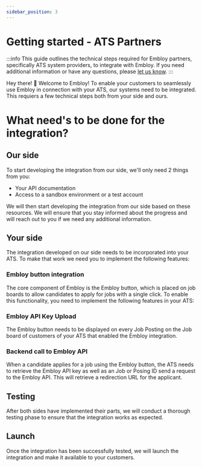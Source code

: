 ```yaml
---
sidebar_position: 3
---
```


# Getting started - ATS Partners

:::info
This guide outlines the technical steps required for Embloy partners, specifically ATS system providers, to integrate with Embloy. If you need additional information or have any questions, please [let us know](https://about.embloy.com/en/contact).
:::

Hey there! 👋 Welcome to Embloy! To enable your customers to seamlessly use Embloy in connection with your ATS, our systems need to be integrated. This requiers a few technical steps both from your side and ours.

# What need's to be done for the integration?


## Our side
To start developing the integration from our side, we'll only need 2 things from you:
- Your API documentation
- Access to a sandbox environment or a test account

We will then start developing the integration from our side based on these resources. We will ensure that you stay informed about the progress and will reach out to you if we need any additional information.

## Your side
The integration developed on our side needs to be incorporated into your ATS. To make that work we need you to implement the following features:

### Embloy button integration
The core component of Embloy is the Embloy button, which is placed on job boards to allow candidates to apply for jobs with a single click. To enable this functionality, you need to implement the following features in your ATS:

### Embloy API Key Upload
The Embloy button needs to be displayed on every Job Posting on the Job board of customers of your ATS that enabled the Embloy integration.

### Backend call to Embloy API
When a candidate applies for a job using the Embloy button, the ATS needs to retrieve the Embloy API key as well as an Job or Posing ID send a request to the Embloy API. This will retrieve a redirection URL for the applicant.

## Testing
After both sides have implemented their parts, we will conduct a thorough testing phase to ensure that the integration works as expected. 

## Launch
Once the integration has been successfully tested, we will launch the integration and make it available to your customers.
